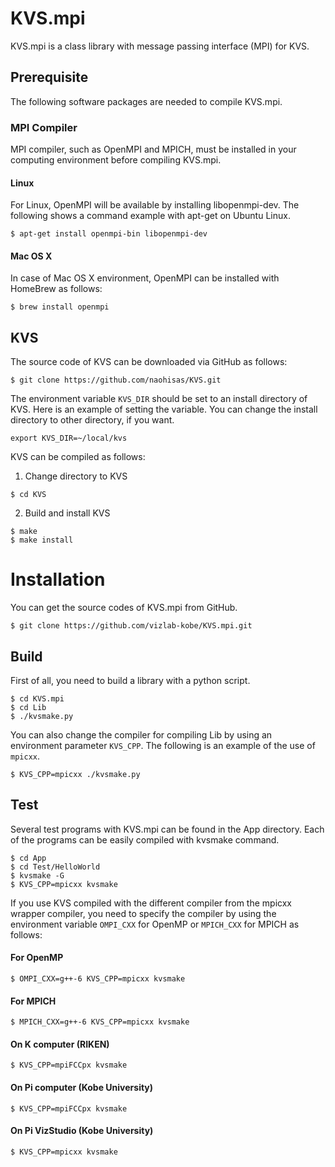 # KVS.mpi
KVS.mpi is a class library with message passing interface (MPI) for KVS.

## Prerequisite
The following software packages are needed to compile KVS.mpi.

### MPI Compiler
MPI compiler, such as OpenMPI and MPICH, must be installed in your computing environment before compiling KVS.mpi.

#### Linux
For Linux, OpenMPI will be available by installing libopenmpi-dev. The following shows a command example with apt-get on Ubuntu Linux.

```
$ apt-get install openmpi-bin libopenmpi-dev
```

#### Mac OS X
In case of Mac OS X environment, OpenMPI can be installed with HomeBrew as follows:

```
$ brew install openmpi
```

## KVS
The source code of KVS can be downloaded via GitHub as follows:

```
$ git clone https://github.com/naohisas/KVS.git
```

The environment variable ```KVS_DIR``` should be set to an install directory of KVS. Here is an example of setting the variable. You can change the install directory to other directory, if you want.

```
export KVS_DIR=~/local/kvs
```

KVS can be compiled as follows:

1. Change directory to KVS
```
$ cd KVS
```

2. Build and install KVS
```
$ make
$ make install
```

# Installation
You can get the source codes of KVS.mpi from GitHub.
```
$ git clone https://github.com/vizlab-kobe/KVS.mpi.git
```

## Build
First of all, you need to build a library with a python script.
```
$ cd KVS.mpi
$ cd Lib
$ ./kvsmake.py
```

You can also change the compiler for compiling Lib by using an environment parameter ```KVS_CPP```. The following is an example of the use of ```mpicxx```.
```
$ KVS_CPP=mpicxx ./kvsmake.py
```

## Test
Several test programs with KVS.mpi can be found in the App directory. Each of the programs can be easily compiled with kvsmake command.
```
$ cd App
$ cd Test/HelloWorld
$ kvsmake -G
$ KVS_CPP=mpicxx kvsmake
```

If you use KVS compiled with the different compiler from the mpicxx wrapper compiler, you need to specify the compiler by using the environment variable ```OMPI_CXX``` for OpenMP or ```MPICH_CXX``` for MPICH as follows:

#### For OpenMP
```
$ OMPI_CXX=g++-6 KVS_CPP=mpicxx kvsmake
```

#### For MPICH
```
$ MPICH_CXX=g++-6 KVS_CPP=mpicxx kvsmake
```

#### On K computer (RIKEN)
```
$ KVS_CPP=mpiFCCpx kvsmake
```

#### On Pi computer (Kobe University)
```
$ KVS_CPP=mpiFCCpx kvsmake
```

#### On Pi VizStudio (Kobe University)
```
$ KVS_CPP=mpicxx kvsmake
```
